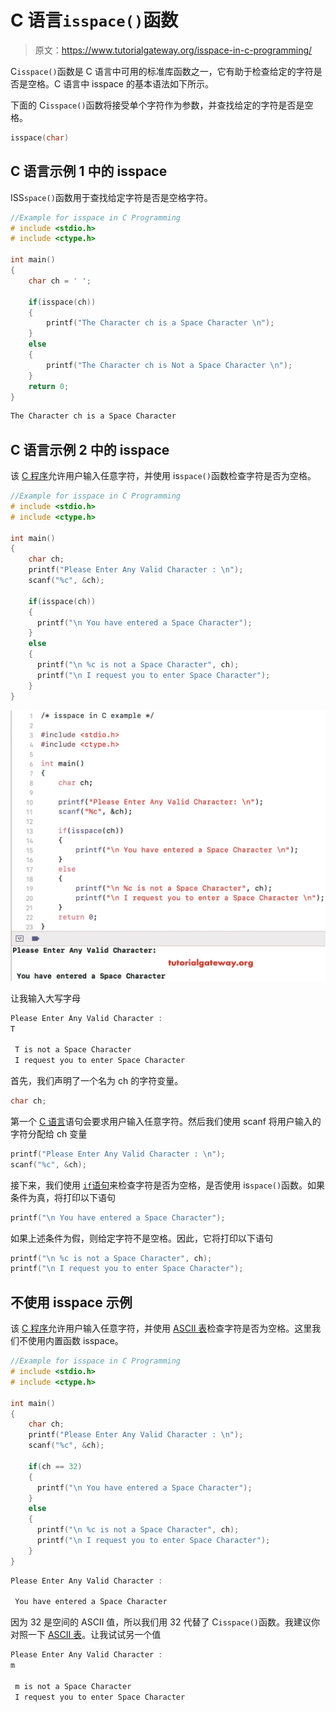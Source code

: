 # C 语言`isspace()`函数

> 原文：<https://www.tutorialgateway.org/isspace-in-c-programming/>

C`isspace()`函数是 C 语言中可用的标准库函数之一，它有助于检查给定的字符是否是空格。C 语言中 isspace 的基本语法如下所示。

下面的 C`isspace()`函数将接受单个字符作为参数，并查找给定的字符是否是空格。

```c
isspace(char)
```

## C 语言示例 1 中的 isspace

ISS`space()`函数用于查找给定字符是否是空格字符。

```c
//Example for isspace in C Programming
# include <stdio.h>
# include <ctype.h>

int main()
{
    char ch = ' ';

    if(isspace(ch))
    {
        printf("The Character ch is a Space Character \n");
    }
    else
    {
        printf("The Character ch is Not a Space Character \n");
    }
    return 0;
}
```

```c
The Character ch is a Space Character 
```

## C 语言示例 2 中的 isspace

该 [C 程序](https://www.tutorialgateway.org/c-programming-examples/)允许用户输入任意字符，并使用 is`space()`函数检查字符是否为空格。

```c
//Example for isspace in C Programming
# include <stdio.h>
# include <ctype.h>

int main()
{
    char ch;
    printf("Please Enter Any Valid Character : \n");
    scanf("%c", &ch);

    if(isspace(ch))
    {
      printf("\n You have entered a Space Character");         
    }
    else
    {
      printf("\n %c is not a Space Character", ch);
      printf("\n I request you to enter Space Character");	
    }
}

```

![isspace in C programming 2](img/0d941464390607d82ca1e5c0bd75884c.png)

让我输入大写字母

```c
Please Enter Any Valid Character : 
T

 T is not a Space Character
 I request you to enter Space Character
```

首先，我们声明了一个名为 ch 的字符变量。

```c
char ch;
```

第一个 [C 语言](https://www.tutorialgateway.org/c-programming/)语句会要求用户输入任意字符。然后我们使用 scanf 将用户输入的字符分配给 ch 变量

```c
printf("Please Enter Any Valid Character : \n");
scanf("%c", &ch);
```

接下来，我们使用 [`if`语句](https://www.tutorialgateway.org/if-statement-in-c/)来检查字符是否为空格，是否使用 is`space()`函数。如果条件为真，将打印以下语句

```c
printf("\n You have entered a Space Character");
```

如果上述条件为假，则给定字符不是空格。因此，它将打印以下语句

```c
printf("\n %c is not a Space Character", ch);
printf("\n I request you to enter Space Character");
```

## 不使用 isspace 示例

该 [C 程序](https://www.tutorialgateway.org/c-programming-examples/)允许用户输入任意字符，并使用 [ASCII 表](https://www.tutorialgateway.org/ascii-table/)检查字符是否为空格。这里我们不使用内置函数 isspace。

```c
//Example for isspace in C Programming
# include <stdio.h>
# include <ctype.h>

int main()
{
    char ch;
    printf("Please Enter Any Valid Character : \n");
    scanf("%c", &ch);

    if(ch == 32)
    {
      printf("\n You have entered a Space Character");         
    }
    else
    {
      printf("\n %c is not a Space Character", ch);
      printf("\n I request you to enter Space Character");	
    }
}
```

```c
Please Enter Any Valid Character : 

 You have entered a Space Character
```

因为 32 是空间的 ASCII 值，所以我们用 32 代替了 C`isspace()`函数。我建议你对照一下 [ASCII 表](https://www.tutorialgateway.org/ascii-table/)。让我试试另一个值

```c
Please Enter Any Valid Character : 
m

 m is not a Space Character
 I request you to enter Space Character
```
